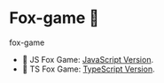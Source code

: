 # Fox-game :fox_face:

fox-game

- :rocket: JS Fox Game: [JavaScript Version](https://github.com/BrkCoder/fox-game).
- :rocket: TS Fox Game: [TypeScript Version](https://github.com/BrkCoder/fox-game/tree/typescript-game-version).
